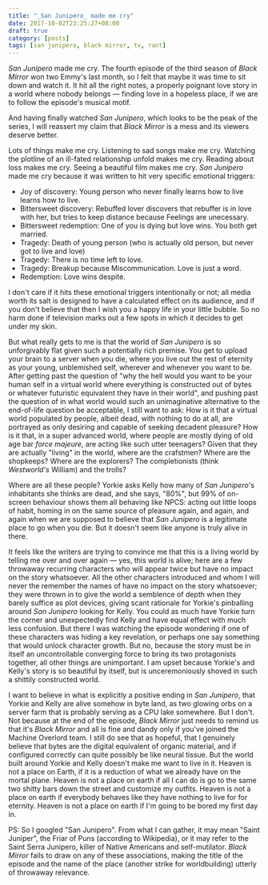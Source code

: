```yaml
---
title: "_San Junipero_ made me cry"
date: 2017-10-02T23:25:27+08:00
draft: true
category: [posts]
tags: [san junipero, black mirror, tv, rant]
---
```


_San Junipero_ made me cry. The fourth episode of the third season of _Black Mirror_ won two Emmy's last month, so I felt that maybe it was time to sit down and watch it. It hit all the right notes, a properly poignant love story in a world where nobody belongs — finding love in a hopeless place, if we are to follow the episode's musical motif.

And having finally watched _San Junipero_, which looks to be the peak of the series, I will reassert my claim that _Black Mirror_ is a mess and its viewers deserve better.

Lots of things make me cry. Listening to sad songs make me cry. Watching the plotline of an ill-fated relationship unfold makes me cry. Reading about loss makes me cry. Seeing a beautiful film makes me cry. _San Junipero_ made me cry because it was written to hit very specific emotional triggers:

- Joy of discovery: Young person who never finally learns how to live learns how to live.
- Bittersweet discovery: Rebuffed lover discovers that rebuffer is in love with her, but tries to keep distance because Feelings are unecessary.
- Bittersweet redemption: One of you is dying but love wins. You both get married.
- Tragedy: Death of young person (who is actually old person, but never got to live and love)
- Tragedy: There is no time left to love.
- Tragedy: Breakup because Miscommunication. Love is just a word.
- Redemption: Love wins despite.

I don't care if it hits these emotional triggers intentionally or not; all media worth its salt is designed to have a calculated effect on its audience, and if you don't believe that then I wish you a happy life in your little bubble. So no harm done if television marks out a few spots in which it decides to get under my skin.

But what really gets to me is that the world of _San Junipero_ is so unforgivably flat given such a potentially rich premise. You get to upload your brain to a server when you die, where you live out the rest of eternity as your young, unblemished self, wherever and whenever you want to be. After getting past the question of "why the hell would you want to be your human self in a virtual world where everything is constructed out of bytes or whatever futuristic equivalent they have in their world", and pushing past the question of in what world would such an unimaginative alternative to the end-of-life question be acceptable, I still want to ask: How is it that a virtual world populated by people, albeit dead, with nothing to do at all, are portrayed as only desiring and capable of seeking decadent pleasure? How is it that, in a super advanced world, where people are mostly dying of old age bar _force majeure_, are acting like such utter teenagers? Given that they are actually "living" in the world, where are the crafstmen? Where are the shopkeeps? Where are the explorers? The completionists (think _Westworld's_ William) and the trolls? 

Where are all these people? Yorkie asks Kelly how many of _San Junipero_'s inhabitants she thinks are dead, and she says, "80%", but 99% of on-screen behaviour shows them all behaving like NPCS: acting out little loops of habit, homing in on the same source of pleasure again, and again, and again when we are supposed to believe that _San Junipero_ is a legitimate place to go when you die. But it doesn't seem like anyone is truly alive in there. 

It feels like the writers are trying to convince me that this is a living world by telling me over and over again — yes, this world is alive; here are a few throwaway recurring characters who will appear twice but have no impact on the story whatsoever. All the other characters introduced and whom I will never the remember the names of have no impact on the story whatsoever; they were thrown in to give the world a semblence of depth when they barely suffice as plot devices, giving scant rationale for Yorkie's pinballing around _San Junipero_ looking for Kelly. You could as much have Yorkie turn the corner and unexpectedly find Kelly and have equal effect with much less confusion. But there I was watching the episode wondering if one of these characters was hiding a key revelation, or perhaps one say something that would unlock character growth. But no, because the story must be in itself an uncontrollable converging force to bring its two protagonists together, all other things are unimportant. I am upset because Yorkie's and Kelly's story is so beautiful by itself, but is unceremoniously shoved in such a shittily constructed world. 

I want to believe in what is explicitly a positive ending in _San Junipero_, that Yorkie and Kelly are alive somehow in byte land, as two glowing orbs on a server farm that is probably serving as a CPU lake somewhere. But I don't. Not because at the end of the episode, _Black Mirror_ just needs to remind us that it's _Black Mirror_ and all is fine and dandy only if you've joined the Machine Overlord team. I still do see that as hopeful, that I genuinely believe that bytes are the digital equivalent of organic material, and if configured correctly can quite possibly be like neural tissue. But the world built around Yorkie and Kelly doesn't make me want to live in it. Heaven is not a place on Earth, if it is a reduction of what we already have on the mortal plane. Heaven is not a place on earth if all I can do is go to the same two shitty bars down the street and customize my outfits. Heaven is not a place on earth if everybody behaves like they have nothing to live for for eternity. Heaven is not a place on earth if I'm going to be bored my first day in.

PS: So I googled "San Junipero". From what I can gather, it may mean "Saint Juniper", the Friar of Puns (according to Wikipedia), or it may refer to the Saint Serra Junipero, killer of Native Americans and self-mutilator. _Black Mirror_ fails to draw on any of these associations, making the title of the episode and the name of the place (another strike for worldbuilding) utterly of throwaway relevance.
